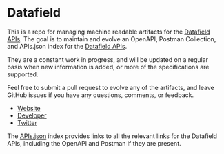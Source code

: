 # DatafieldThis is a repo for managing machine readable artifacts for the [Datafield APIs](http://docs.datafield.apiary.io/). The goal is to maintain and evolve an OpenAPI, Postman Collection, and APIs.json index for the [Datafield APIs](http://docs.datafield.apiary.io/).They are a constant work in progress, and will be updated on a regular basis when new information is added, or more of the specifications are supported.Feel free to submit a pull request to evolve any of the artifacts, and leave GitHub issues if you have any questions, comments, or feedback.- [Website](http://docs.datafield.apiary.io/)- [Developer](http://docs.datafield.apiary.io/)- [Twitter](https://twitter.com/datafieldApp)The [APIs.json](https://github.com/api-evangelist/datafield/blob/master/apis.json) index provides links to all the relevant links for the Datafield APIs, including the OpenAPI and Postman if they are present.